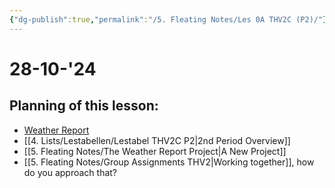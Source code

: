 ```yaml
---
{"dg-publish":true,"permalink":"/5. Fleating Notes/Les 0A THV2C (P2)/"}
---
```


# 28-10-'24

## Planning of this lesson:
- [Weather Report](https://www.youtube.com/watch?v=ZQTPdEKGEBs)
- [[4. Lists/Lestabellen/Lestabel THV2C P2\|2nd Period Overview]]
- [[5. Fleating Notes/The Weather Report Project\|A New Project]]
- [[5. Fleating Notes/Group Assignments THV2\|Working together]], how do you approach that?